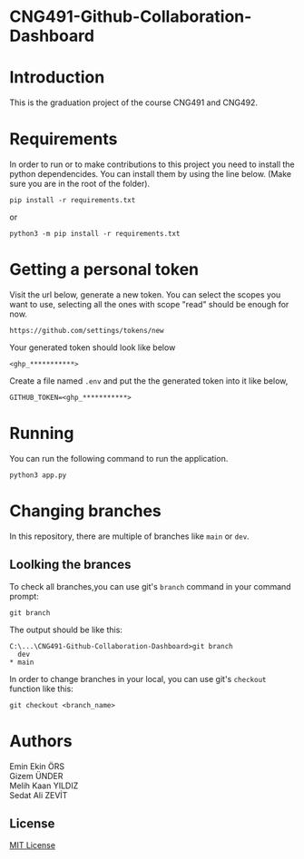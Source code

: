 # CNG491-Github-Collaboration-Dashboard  
 

# Introduction

This is the graduation project of the course CNG491 and CNG492. 


# Requirements

In order to run or to make contributions to this project you need to install the python dependencides. You can install them by using the line below. (Make sure you are in the root of the folder).

```
pip install -r requirements.txt
```

or

```
python3 -m pip install -r requirements.txt
```


# Getting a personal token

Visit the url below, generate a new token. You can select the scopes you want to use, selecting all the ones with scope "read" should be enough for now.
```
https://github.com/settings/tokens/new
```

Your generated token should look like below
```
<ghp_***********>
```


Create a file named `.env` and put the the generated token into it like below,

```
GITHUB_TOKEN=<ghp_***********>
```

# Running

You can run the following command to run the application.
```
python3 app.py
```
# Changing branches 
In this repository, there are multiple of branches like `main` or `dev`. 
## Loolking the brances

To check all branches,you can use git's `branch` command in your command prompt:

```
git branch
```


The output should be like this:
```
C:\...\CNG491-Github-Collaboration-Dashboard>git branch
  dev
* main
```

In order to change branches in your local, you can use git's `checkout` function like this:
```
git checkout <branch_name>
```



# Authors  

Emin Ekin ÖRS  
Gizem ÜNDER  
Melih Kaan YILDIZ  
Sedat Ali ZEVİT 

## License
[MIT License](https://choosealicense.com/licenses/mit/)
